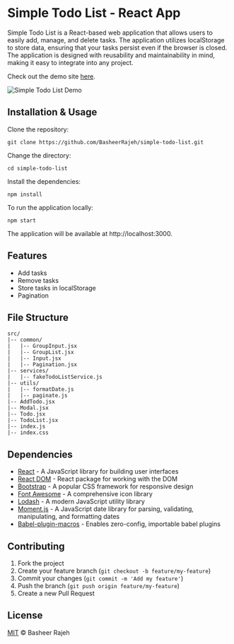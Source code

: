 # Simple Todo List - React App

Simple Todo List is a React-based web application that allows users to easily add, manage, and delete tasks. The application utilizes localStorage to store data, ensuring that your tasks persist even if the browser is closed. The application is designed with reusability and maintainability in mind, making it easy to integrate into any project.

Check out the demo site [here](https://dulcet-dango-aab749.netlify.app/).

![Simple Todo List Demo](./demo.gif)

## Installation & Usage

Clone the repository:

```
git clone https://github.com/BasheerRajeh/simple-todo-list.git
```

Change the directory:

```
cd simple-todo-list
```

Install the dependencies:

```
npm install
```

To run the application locally:

```
npm start
```

The application will be available at http://localhost:3000.

## Features

- Add tasks
- Remove tasks
- Store tasks in localStorage
- Pagination

## File Structure

```
src/
|-- common/
|   |-- GroupInput.jsx
|   |-- GroupList.jsx
|   |-- Input.jsx
|   |-- Pagination.jsx
|-- services/
|   |-- fakeTodoListService.js
|-- utils/
|   |-- formatDate.js
|   |-- paginate.js
|-- AddTodo.jsx
|-- Modal.jsx
|-- Todo.jsx
|-- TodoList.jsx
|-- index.js
|-- index.css
```

## Dependencies

- [React](https://reactjs.org/) - A JavaScript library for building user interfaces
- [React DOM](https://www.npmjs.com/package/react-dom) - React package for working with the DOM
- [Bootstrap](https://getbootstrap.com/) - A popular CSS framework for responsive design
- [Font Awesome](https://fontawesome.com/) - A comprehensive icon library
- [Lodash](https://lodash.com/) - A modern JavaScript utility library
- [Moment.js](https://momentjs.com/) - A JavaScript date library for parsing, validating, manipulating, and formatting dates
- [Babel-plugin-macros](https://github.com/kentcdodds/babel-plugin-macros) - Enables zero-config, importable babel plugins

## Contributing

1. Fork the project
2. Create your feature branch (`git checkout -b feature/my-feature`)
3. Commit your changes (`git commit -m 'Add my feature'`)
4. Push the branch (`git push origin feature/my-feature`)
5. Create a new Pull Request

## License

[MIT](LICENSE) © Basheer Rajeh
